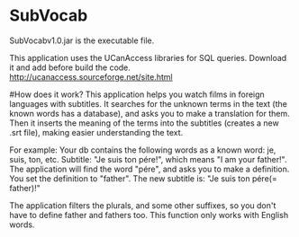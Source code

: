 # SubVocab

SubVocabv1.0.jar is the executable file.

This application uses the UCanAccess libraries for SQL queries. Download it and add before build the code.
http://ucanaccess.sourceforge.net/site.html

#How does it work?
This application helps you watch films in foreign languages with subtitles. It searches for the unknown terms in the
text (the known words has a database), and asks you to make a translation for them. Then it inserts the meaning of the
terms into the subtitles (creates a new .srt file), making easier understanding the text.

For example:
Your db contains the following words as a known word: je, suis, ton, etc. 
Subtitle: "Je suis ton pére!", which means "I am your father!".
The application will find the word "pére", and asks you to make a definition. You set the definition to "father".
The new subtitle is: "Je suis ton pére(= father)!"

The application filters the plurals, and some other suffixes, so you don't have to define father and fathers too.
This function only works with English words.
